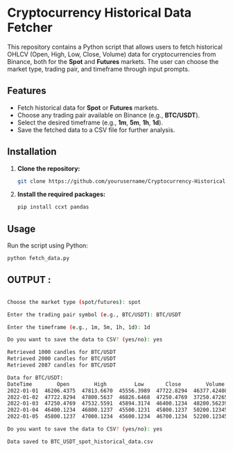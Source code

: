 # Cryptocurrency Historical Data Fetcher 

This repository contains a Python script that allows users to fetch historical OHLCV (Open, High, Low, Close, Volume) data for cryptocurrencies from Binance, both for the **Spot** and **Futures** markets. The user can choose the market type, trading pair, and timeframe through input prompts.

## Features

- Fetch historical data for **Spot** or **Futures** markets.
- Choose any trading pair available on Binance (e.g., **BTC/USDT**).
- Select the desired timeframe (e.g., **1m**, **5m**, **1h**, **1d**).
- Save the fetched data to a CSV file for further analysis.

## Installation

1. **Clone the repository:**

    ```bash
    git clone https://github.com/yourusername/Cryptocurrency-Historical-Data-Fetcher.git
    ```

2. **Install the required packages:**

    ```bash
    pip install ccxt pandas

    ```

## Usage

Run the script using Python:

```bash
python fetch_data.py
```


## OUTPUT :

```bash

Choose the market type (spot/futures): spot

Enter the trading pair symbol (e.g., BTC/USDT): BTC/USDT

Enter the timeframe (e.g., 1m, 5m, 1h, 1d): 1d

Do you want to save the data to CSV? (yes/no): yes

Retrieved 1000 candles for BTC/USDT
Retrieved 2000 candles for BTC/USDT
Retrieved 2087 candles for BTC/USDT

Data for BTC/USDT:
DateTime        Open        High         Low       Close        Volume
2022-01-01  46206.4375  47813.6670  45556.3989  47722.8294  46377.424080
2022-01-02  47722.8294  47800.5637  46826.6468  47250.4769  37250.472650
2022-01-03  47250.4769  47532.5591  45894.3174  46400.1234  48200.562390
2022-01-04  46400.1234  46800.1237  45500.1231  45800.1237  50200.123450
2022-01-05  45800.1237  47000.1234  45600.1234  46700.1234  52200.123450

Do you want to save the data to CSV? (yes/no): yes

Data saved to BTC_USDT_spot_historical_data.csv
```
